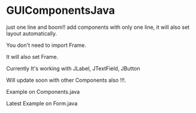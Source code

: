 # GUIComponentsJava
just one line and boom!! add components with only one line, it will also set layout automatically.

You don't need to import Frame.

It will also set Frame.

Currently It's working with JLabel, JTextField, JButton

Will update soon with other Components also !!!.

Example on Components.java

Latest Example on Form.java
